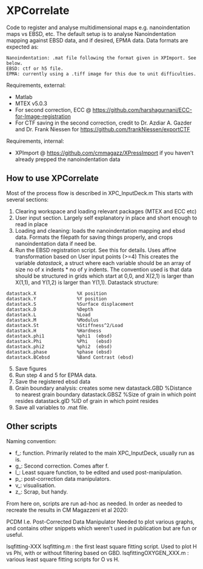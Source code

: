  
# XPCorrelate
Code to register and analyse multidimensional maps e.g. nanoindentation maps vs EBSD, etc.
The default setup is to analyse Nanoindentation mapping against EBSD data, and if desired, EPMA data.
Data formats are expected as:

    Nanoindentation: .mat file following the format given in XPImport. See below. 
    EBSD: ctf or h5 file. 
    EPMA: currently using a .tiff image for this due to unit difficulties.
    

Requirements, external: 
- Matlab
- MTEX v5.0.3 
- For second correction, ECC @ https://github.com/harshagurnani/ECC-for-Image-registration
- For CTF saving in the second correction, credit to Dr. Azdiar A. Gazder and Dr. Frank Niessen for https://github.com/frankNiessen/exportCTF

Requirements, internal: 
- XPImport @ https://github.com/cmmagazz/XPressImport if you haven't already prepped the nanoindentation data

## How to use XPCorrelate
Most of the process flow is described in XPC_InputDeck.m 
This starts with several sections: 
1) Clearing workspace and loading relevant packages (MTEX and ECC etc)
2) User input section. Largely self explanatory in place and short enough to read in place
3) Loading and cleaning: loads the nanoindentation mapping and ebsd data. Formats the filepath for saving things properly, and crops nanoindentation data if need be. 
4) Run the EBSD registration script. See this for details. Uses affine transformation based on User input points (>=4)
   This creates the variable *datastack*, a struct where each variable should be an array of size no of x indents * no of y indents. 
   The convention used is that data should be structured in grids which start at 0,0, and X(2,1) is larger than X(1,1), and Y(1,2) is larger than Y(1,1).
   Datastack structure: 
   
``` 
datastack.X               %X position
datastack.Y               %Y position
datastack.S               %Surface displacement
datastack.D               %Depth
datastack.L               %Load
datastack.M               %Modulus
datastack.St              %Stiffness^2/Load
datastack.H               %Hardness
datastack.phi1            %phi1  (ebsd)
datastack.Phi             %Phi   (ebsd)
datastack.phi2            %phi2  (ebsd)
datastack.phase           %phase (ebsd)
datastack.BCebsd          %Band Contrast (ebsd)
```
 
5) Save figures
6) Run step 4 and 5 for EPMA data. 
7) Save the registered ebsd data
8) Grain boundary analysis: creates some new 
 datastack.GBD             %Distance to nearest grain boundary
 datastack.GBSZ            %Size of grain in which point resides
 datastack.gID             %ID of grain in which point resides
9) Save all variables to .mat file. 

## Other scripts
Naming convention: 
- f_: function. Primarily related to the main XPC_InputDeck, usually run as is. 
- g_: Second correction. Comes after f. 
- l_: Least square function, to be edited and used post-manipulation.
- p_: post-correction data manipulators. 
- v_: visualisation. 
- z_: Scrap, but handy. 

From here on, scripts are run ad-hoc as needed. In order as needed to recreate the results in CM Magazzeni et al 2020:

PCDM I.e. Post-Corrected Data Manipulator
    Needed to plot various graphs, and contains other snippets which weren't used in publication but are fun or useful. 

lsqfitting-XXX
    lsqfitting.m : the first least square fitting script. Used to plot H vs Phi, with or without filtering based on GBD. 
    lsqfittingOXYGEN_XXX.m : various least square fitting scripts for O vs H. 
